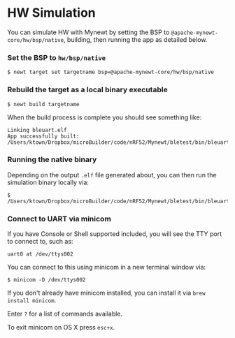 # HW Simulation

You can simulate HW with Mynewt by setting the BSP to
`@apache-mynewt-core/hw/bsp/native`, building, then running the app as detailed
below.

### Set the BSP to `hw/bsp/native`

```
$ newt target set targetname bsp=@apache-mynewt-core/hw/bsp/native
```

### Rebuild the target as a local binary executable

```
$ newt build targetname
```

When the build process is complete you should see something like:

```
Linking bleuart.elf
App successfully built: /Users/ktown/Dropbox/microBuilder/code/nRF52/Mynewt/bletest/bin/bleuart/apps/bleuart/bleuart.elf
```

### Running the native binary

Depending on the output `.elf` file generated about, you can then run the simulation binary locally via:

```
$ /Users/ktown/Dropbox/microBuilder/code/nRF52/Mynewt/bletest/bin/bleuart/apps/bleuart/bleuart.elf
```

### Connect to UART via minicom

If you have Console or Shell supported included, you will see the TTY port to connect to, such as:

```
uart0 at /dev/ttys002
```

You can connect to this using minicom in a new terminal window via:

```
$ minicom -D /dev/ttys002
```

If you don't already have minicom installed, you can install it via `brew install minicom`.

Enter `?` for a list of commands available.

To exit minicom on OS X press `esc+x`.
